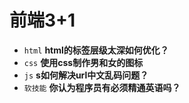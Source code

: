# 前端3+1
- `html` **html的标签层级太深如何优化？**
- `css` **使用css制作男和女的图标**
- `js` **s如何解决url中文乱码问题？**
- `软技能` **你认为程序员有必须精通英语吗？**

